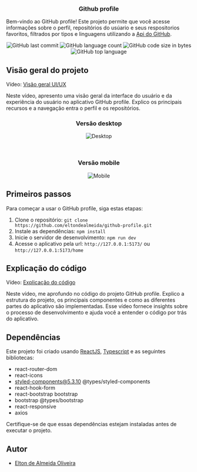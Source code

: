 <h3 align="center">Github profile</h3>

Bem-vindo ao GitHub profile! Este projeto permite que você acesse informações sobre o perfil, repositórios do usúario e seus respositorios favoritos, filtrados por tipos e linguagens utilizando a [Api do GitHub](https://docs.github.com/pt/rest).

<div align="center">
  <img alt="GitHub last commit" src="https://img.shields.io/github/last-commit/eltondealmeida/github-profile">
  
  <img alt="GitHub language count" src="https://img.shields.io/github/languages/count/eltondealmeida/github-profile">
  
  <img alt="GitHub code size in bytes" src="https://img.shields.io/github/languages/code-size/eltondealmeida/github-profile">
  
  <img alt="GitHub top language" src="https://img.shields.io/github/languages/top/eltondealmeida/github-profile">
</div>

## Visão geral do projeto

Vídeo: [Visão geral UI/UX](https://vimeo.com/835195141)

Neste vídeo, apresento uma visão geral da interface do usuário e da experiência do usuário no aplicativo GitHub profile. Explico os principais recursos e a navegação entra o perfil e os repositórios.

<div align="center">

<h3 align="center">Versão desktop</h3>

![Desktop](https://bit.ly/github-profile-desktop)

<br />
<h3 align="center">Versão mobile</h3>

![Mobile](https://bit.ly/github-profile-mobile)

</div>

## Primeiros passos

Para começar a usar o GitHub profile, siga estas etapas:

1. Clone o repositório: `git clone https://github.com/eltondealmeida/github-profile.git`
2. Instale as dependências:
   `npm install`
3. Inicie o servidor de desenvolvimento: `npm run dev`
4. Acesse o aplicativo pela url: `http://127.0.0.1:5173/` ou `http://127.0.0.1:5173/home`

## Explicação do código

Vídeo: [Explicação do código](https://vimeo.com/835198604)

Neste vídeo, me aprofundo no código do projeto GitHub profile. Explico a estrutura do projeto, os principais componentes e como as diferentes partes do aplicativo são implementadas. Esse vídeo fornece insights sobre o processo de desenvolvimento e ajuda você a entender o código por trás do aplicativo.

## Dependências

Este projeto foi criado usando [ReactJS](https://reactjs.org/), [Typescript](https://www.typescriptlang.org/) e as seguintes bibliotecas:

- react-router-dom
- react-icons
- styled-components@5.3.10 @types/styled-components
- react-hook-form
- react-bootstrap bootstrap
- bootstrap @types/bootstrap
- react-responsive
- axios

Certifique-se de que essas dependências estejam instaladas antes de executar o projeto.

## Autor

- [Elton de Almeida Oliveira](https://linkedin.com/in/eltondealmeida)
